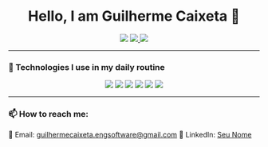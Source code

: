 <h1 align="center">Hello, I am Guilherme Caixeta 👋</h1>

<p align="center">
  <a href="https://wa.me/seu-numero"><img src="https://img.shields.io/badge/WhatsApp-25D366?style=for-the-badge&logo=whatsapp&logoColor=white"/></a>
<a href="https://www.linkedin.com/in/guilherme-de-queiroz-caixeta/" target="_blank">
  <img src="https://img.shields.io/badge/LinkedIn-0077B5?style=for-the-badge&logo=linkedin&logoColor=white"/>
</a>
  <a href="https://www.instagram.com/seu-usuario"><img src="https://img.shields.io/badge/Instagram-E4405F?style=for-the-badge&logo=instagram&logoColor=white"/></a>
</p>

---


### 🚀 Technologies I use in my daily routine  

<p align="center">
  <img src="https://img.shields.io/badge/Java-ED8B00?style=for-the-badge&logo=openjdk&logoColor=white"/>
  <img src="https://img.shields.io/badge/MySQL-4479A1?style=for-the-badge&logo=mysql&logoColor=white"/>
  <img src="https://img.shields.io/badge/PostgreSQL-316192?style=for-the-badge&logo=postgresql&logoColor=white"/>
  <img src="https://img.shields.io/badge/PowerBI-F2C811?style=for-the-badge&logo=powerbi&logoColor=black"/>
  <img src="https://img.shields.io/badge/Excel-217346?style=for-the-badge&logo=microsoft-excel&logoColor=white"/>
  <img src="https://img.shields.io/badge/Figma-F24E1E?style=for-the-badge&logo=figma&logoColor=white"/>
</p>

---

### 📫 How to reach me:
📧 Email: guilhermecaixeta.engsoftware@gmail.com
🔗 LinkedIn: [Seu Nome](https://www.linkedin.com/in/seu-perfil)  
